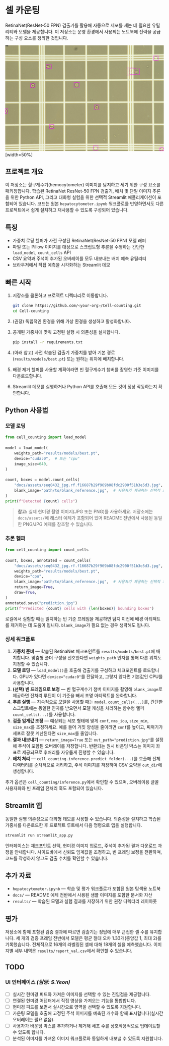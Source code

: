 # 셀 카운팅

RetinaNet(ResNet-50 FPN) 검출기를 활용해 자동으로 세포를 세는 데 필요한 유틸리티와 모델을 제공합니다. 이 저장소는 운영 환경에서 사용되는 노트북에 전력을 공급하는 구성 요소를 정리한 것입니다.

![주석이 추가된 셀 카운팅 예시](docs/assets/cell_counting_result.png)[width=50%]

## 프로젝트 개요

이 저장소는 혈구계수기(hemocytometer) 이미지를 탐지하고 세기 위한 구성 요소를 패키징합니다. 학습된 RetinaNet ResNet-50 FPN 검출기, 배치 및 단일 이미지 추론을 위한 Python API, 그리고 대화형 실험을 위한 선택적 Streamlit 애플리케이션이 포함되어 있습니다. 코드는 원본 `hepatocytometer.ipynb` 워크플로를 반영하면서도 다른 프로젝트에서 쉽게 설치하고 재사용할 수 있도록 구성되어 있습니다.

## 특징

- 가중치 로딩 헬퍼가 사전 구성된 RetinaNet(ResNet-50 FPN) 모델 래퍼
- 파일 또는 Pillow 이미지를 대상으로 스크립트형 추론을 수행하는 간단한 `load_model`, `count_cells` API
- CSV 요약과 주석이 추가된 오버레이를 모두 내보내는 배치 예측 유틸리티
- 브라우저에서 직접 예측을 시각화하는 Streamlit 데모

## 빠른 시작

1. 저장소를 클론하고 프로젝트 디렉터리로 이동합니다.

   ```bash
   git clone https://github.com/<your-org>/Cell-counting.git
   cd Cell-counting
   ```

2. (권장) 독립적인 환경을 위해 가상 환경을 생성하고 활성화합니다.
3. 공개된 가중치에 맞춰 고정된 실행 시 의존성을 설치합니다.

   ```bash
   pip install -r requirements.txt
   ```

4. (아래 참고) 사전 학습된 검출기 가중치를 받아 기본 경로(`results/models/best.pt`) 또는 원하는 위치에 배치합니다.
5. 배경 제거 헬퍼를 사용할 계획이라면 빈 혈구계수기 챔버를 촬영한 기준 이미지를 다운로드합니다.
6. Streamlit 데모를 실행하거나 Python API를 호출해 모든 것이 정상 작동하는지 확인합니다.

## Python 사용법

### 모델 로딩

```python
from cell_counting import load_model

model = load_model(
    weights_path="results/models/best.pt",
    device="cuda:0",  # 또는 "cpu"
    image_size=640,
)

count, boxes = model.count_cells(
    "docs/assets/seq0432_jpg.rf.f16687b29f969b08fdc2900f51b3e5d3.jpg",
    blank_image="path/to/blank_reference.jpg",  # 사용자가 제공하는 선택적 프레임
)
print(f"Detected {count} cells")
```

> **참고:** 실제 현미경 촬영 이미지(JPG 또는 PNG)를 사용하세요. 저장소에는 `docs/assets/`에 래스터 예제가 포함되어 있어 README 전반에서 사용된 동일한 PNG/JPG 예제를 참조할 수 있습니다.

### 추론 헬퍼

```python
from cell_counting import count_cells

count, boxes, annotated = count_cells(
    "docs/assets/seq0432_jpg.rf.f16687b29f969b08fdc2900f51b3e5d3.jpg",
    weights_path="results/models/best.pt",
    device="cpu",
    blank_image="path/to/blank_reference.jpg",  # 사용자가 제공하는 선택적 프레임
    return_image=True,
    draw=True,
)
annotated.save("prediction.jpg")
print(f"Predicted {count} cells with {len(boxes)} bounding boxes")
```

로컬에서 실험할 때는 일치하는 빈 기준 프레임을 제공하면 탐지 이전에 배경 아티팩트를 제거하는 데 도움이 됩니다. `blank_image`가 필요 없는 경우 생략해도 됩니다.

### 상세 워크플로

1. **가중치 준비** — 학습된 RetinaNet 체크포인트를 `results/models/best.pt`에 배치합니다. 맞춤형 폴더 구성을 선호한다면 `weights_path` 인자를 통해 다른 위치도 지정할 수 있습니다.
2. **모델 로딩** — `load_model()`을 호출해 검출기를 구성하고 체크포인트를 로드합니다. GPU가 있다면 `device="cuda:0"`를 전달하고, 그렇지 않다면 기본값인 CPU를 사용합니다.
3. **(선택) 빈 프레임으로 보정** — 빈 혈구계수기 챔버 이미지를 촬영해 `blank_image`로 제공하면 전처리 루틴이 이 기준을 빼서 조명 아티팩트를 완화합니다.
4. **추론 실행** — 지속적으로 모델을 사용할 때는 `model.count_cells(...)`를, 간단한 스크립트에는 동일한 인자를 받으면서 모델 캐싱을 처리하는 함수형 헬퍼 `count_cells(...)`를 사용합니다.
5. **검출 임계값 조정** — 예상되는 세포 형태에 맞게 `conf`, `nms_iou`, `size_min`, `size_max`를 조정하세요. 예를 들어 거짓 양성을 줄이려면 `conf`를 높이고, 찌꺼기가 세포로 잘못 계산된다면 `size_max`를 줄입니다.
6. **결과 내보내기** — `return_image=True` 또는 `out_path="prediction.jpg"`를 설정해 주석이 포함된 오버레이를 저장합니다. 반환되는 원시 바운딩 박스는 이미지 좌표로 제공되므로 후처리를 자유롭게 진행할 수 있습니다.
7. **배치 처리** — `cell_counting.inference.predict_folder(...)`를 호출해 전체 디렉터리를 순차적으로 처리하고, 주석 이미지를 저장하며 CSV 요약을 `out_dir`에 생성합니다.

추가 옵션은 `cell_counting/inference.py`에서 확인할 수 있으며, 오버레이용 글꼴 사용자화와 빈 프레임 전처리 훅도 포함되어 있습니다.

## Streamlit 앱

동일한 실행 의존성으로 대화형 데모를 사용할 수 있습니다. 의존성을 설치하고 학습된 가중치를 다운로드한 후 프로젝트 루트에서 다음 명령으로 앱을 실행합니다.

```bash
streamlit run streamlit_app.py
```

인터페이스는 체크포인트 선택, 현미경 이미지 업로드, 주석이 추가된 결과 다운로드 과정을 안내합니다. 사이드바에서 신뢰도 임계값을 조정하고, 빈 프레임 보정을 전환하며, 코드를 작성하지 않고도 검출 수치를 확인할 수 있습니다.

## 추가 자료

- `hepatocytometer.ipynb` — 학습 및 평가 워크플로가 포함된 원본 탐색용 노트북
- `docs/` — README 예제 전반에서 사용된 샘플 이미지를 포함한 문서화 자산
- `results/` — 학습된 모델과 실험 결과를 저장하기 위한 권장 디렉터리 레이아웃

## 평가

저장소에 함께 포함된 검증 결과에 따르면 검출기는 정답에 매우 근접한 셀 수를 유지합니다.
세 개의 검증 프레임 전반에서 모델은 평균 절대 오차 1.33개(중앙값 1, 최대 2)를 기록했습니다.
전체적으로 16개의 라벨링된 셀에 대해 18개의 셀을 예측했습니다.
이미지별 세부 내역은 `results/report_val.csv`에서 확인할 수 있습니다.

## TODO

### UI 인터페이스 _(담당: S.Yeon)_

- [ ] 실시간 현미경 피드와 가져온 이미지를 선택할 수 있는 진입점을 제공합니다.
- [ ] 연결된 현미경 어댑터에서 직접 영상을 가져오는 기능을 통합합니다.
- [ ] 현미경 피드를 보면서 실시간으로 영역을 선택할 수 있도록 지원합니다.
- [ ] 카운팅 모델을 호출해 고정된 주석 이미지를 예측된 개수와 함께 표시합니다(실시간 오버레이는 필요 없음).
- [ ] 사용자가 바운딩 박스를 추가하거나 제거해 세포 수를 상호작용적으로 업데이트할 수 있도록 합니다.
- [ ] 분석된 이미지를 가져온 이미지 워크플로와 동일하게 내보낼 수 있도록 지원합니다.
